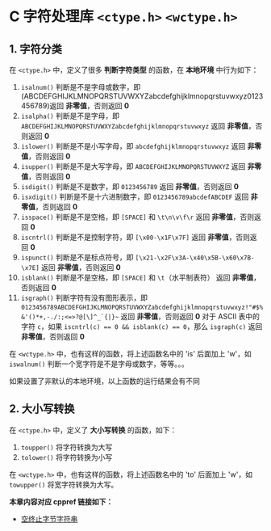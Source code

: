 # C 字符处理库 `<ctype.h>` `<wctype.h>`

## 1. 字符分类

在 `<ctype.h>` 中，定义了很多 **判断字符类型** 的函数，在 **本地环境** 中行为如下：

1. `isalnum()` 判断是不是字母或数字，即 (ABCDEFGHIJKLMNOPQRSTUVWXYZabcdefghijklmnopqrstuvwxyz0123456789)返回 **非零值**，否则返回 **0**
2. `isalpha()` 判断是不是字母，即 `ABCDEFGHIJKLMNOPQRSTUVWXYZabcdefghijklmnopqrstuvwxyz` 返回 **非零值**，否则返回 **0**
3. `islower()` 判断是不是小写字母，即 `abcdefghijklmnopqrstuvwxyz` 返回 **非零值**，否则返回 **0**
4. `isupper()` 判断是不是大写字母，即 `ABCDEFGHIJKLMNOPQRSTUVWXYZ` 返回 **非零值**，否则返回 **0**
5. `isdigit()` 判断是不是数字，即 `0123456789` 返回 **非零值**，否则返回 **0**
6. `isxdigit()` 判断是不是十六进制数字，即 `0123456789abcdefABCDEF` 返回 **非零值**，否则返回 **0**
7. `isspace()` 判断是不是空格，即 `[SPACE]` 和 `\t\n\v\f\r` 返回 **非零值**，否则返回 **0**
8. `iscntrl()` 判断是不是控制字符，即 `[\x00-\x1F\x7F]` 返回 **非零值**，否则返回 **0**
9. `ispunct()` 判断是不是标点符号，即 `[\x21-\x2F\x3A-\x40\x5B-\x60\x7B-\x7E]` 返回 **非零值**，否则返回 **0**
10. `isblank()` 判断是不是空格，即 `[SPACE]` 和 `\t`（水平制表符） 返回 **非零值**，否则返回 **0**
11. `isgraph()` 判断字符有没有图形表示，即 ``0123456789ABCDEFGHIJKLMNOPQRSTUVWXYZabcdefghijklmnopqrstuvwxyz!"#$%&'()*+,-./:;<=>?@[\]^_`{|}~`` 返回 **非零值**，否则返回 **0**
    对于 ASCII 表中的字符 `c`，如果 `iscntrl(c) == 0 && isblank(c) == 0`，那么 `isgraph(c)` 返回 **非零值**，否则返回 **0**

在 `<wctype.h>` 中，也有这样的函数，将上述函数名中的 'is' 后面加上 'w'，如 `iswalnum()` 判断一个宽字符是不是字母或数字，等等。。。

如果设置了非默认的本地环境，以上函数的运行结果会有不同

## 2. 大小写转换

在 `<ctype.h>` 中，定义了 **大小写转换** 的函数，如下：

1. `toupper()` 将字符转换为大写
2. `tolower()` 将字符转换为小写

在 `<wctype.h>` 中，也有这样的函数，将上述函数名中的 'to' 后面加上 'w'，如 `towupper()` 将宽字符转换为大写。

**本章内容对应 cppref 链接如下：**

+ [空终止字节字符串](https://zh.cppreference.com/w/c/string/byte)
